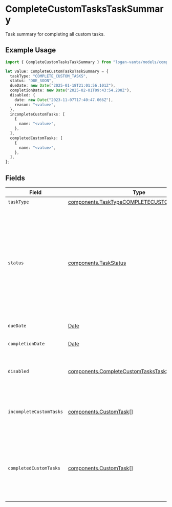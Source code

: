 # CompleteCustomTasksTaskSummary

Task summary for completing all custom tasks.

## Example Usage

```typescript
import { CompleteCustomTasksTaskSummary } from "logan-vanta/models/components";

let value: CompleteCustomTasksTaskSummary = {
  taskType: "COMPLETE_CUSTOM_TASKS",
  status: "DUE_SOON",
  dueDate: new Date("2025-01-18T21:01:56.101Z"),
  completionDate: new Date("2025-02-01T09:43:54.200Z"),
  disabled: {
    date: new Date("2023-11-07T17:40:47.066Z"),
    reason: "<value>",
  },
  incompleteCustomTasks: [
    {
      name: "<value>",
    },
  ],
  completedCustomTasks: [
    {
      name: "<value>",
    },
  ],
};
```

## Fields

| Field                                                                                                                                                              | Type                                                                                                                                                               | Required                                                                                                                                                           | Description                                                                                                                                                        |
| ------------------------------------------------------------------------------------------------------------------------------------------------------------------ | ------------------------------------------------------------------------------------------------------------------------------------------------------------------ | ------------------------------------------------------------------------------------------------------------------------------------------------------------------ | ------------------------------------------------------------------------------------------------------------------------------------------------------------------ |
| `taskType`                                                                                                                                                         | [components.TaskTypeCOMPLETECUSTOMTASKS](../../models/components/tasktypecompletecustomtasks.md)                                                                   | :heavy_check_mark:                                                                                                                                                 | N/A                                                                                                                                                                |
| `status`                                                                                                                                                           | [components.TaskStatus](../../models/components/taskstatus.md)                                                                                                     | :heavy_check_mark:                                                                                                                                                 | The status of a task.<br/>- COMPLETE: The task has been completed.<br/>- DUE_SOON: The task is due soon.<br/>- OVERDUE: The task is overdue.<br/>- NONE: The task is not assigned. |
| `dueDate`                                                                                                                                                          | [Date](https://developer.mozilla.org/en-US/docs/Web/JavaScript/Reference/Global_Objects/Date)                                                                      | :heavy_check_mark:                                                                                                                                                 | The due date of the task.                                                                                                                                          |
| `completionDate`                                                                                                                                                   | [Date](https://developer.mozilla.org/en-US/docs/Web/JavaScript/Reference/Global_Objects/Date)                                                                      | :heavy_check_mark:                                                                                                                                                 | The date the task was completed.                                                                                                                                   |
| `disabled`                                                                                                                                                         | [components.CompleteCustomTasksTaskSummaryDisabled](../../models/components/completecustomtaskstasksummarydisabled.md)                                             | :heavy_check_mark:                                                                                                                                                 | If the task is disabled, the reason and date when it was disabled.                                                                                                 |
| `incompleteCustomTasks`                                                                                                                                            | [components.CustomTask](../../models/components/customtask.md)[]                                                                                                   | :heavy_check_mark:                                                                                                                                                 | Incomplete custom tasks that are relevant given a person's requirements.                                                                                           |
| `completedCustomTasks`                                                                                                                                             | [components.CustomTask](../../models/components/customtask.md)[]                                                                                                   | :heavy_check_mark:                                                                                                                                                 | Custom tasks that have been completed and are relevant given a person's current requirements.                                                                      |